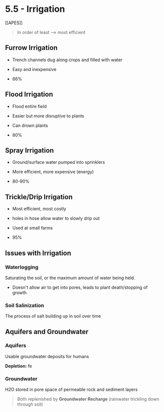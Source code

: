 # 5\.5 - Irrigation

[[APES]]

> In order of least --> most efficient

## Furrow Irrigation

- Trench channels dug along crops and filled with water

- Easy and inexpensive

- 66%

## Flood Irrigation

- Flood entire field

- Easier but more disruptive to plants

- Can drown plants

- 80%

## Spray Irrigation

- Ground/surface water pumped into sprinklers

- More efficient, more expensive (energy)

- 80-90%

## Trickle/Drip Irrigation

- Most efficient, most costly

- holes in hose allow water to slowly drip out

- Used at small farms

- 95%

## Issues with Irrigation

### Waterlogging

Saturating the soil, or the maximum amount of water being held.

- Doesn't allow air to get into pores, leads to plant death/stopping of growth

### Soil Salinization

The process of salt building up in soil over time

## Aquifers and Groundwater

### Aquifers

Usable groundwater deposits for humans

**Depletion:** fe

### Groundwater

H2O stored in pore space of permeable rock and sediment layers

> Both replenished by **Groundwater Recharge** (rainwater trickling down through soil)